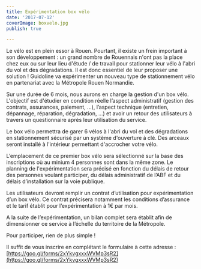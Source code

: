 ```yaml
---
title: Expérimentation box vélo
date: '2017-07-12'
coverImage: boxvelo.jpg
publish: true

---
```

Le vélo est en plein essor à Rouen. Pourtant, il existe un frein important à son développement : un grand nombre de Rouennais n'ont pas la place chez eux ou sur leur lieu d'étude / de travail pour stationner leur vélo à l'abri du vol et des dégradations. Il est donc essentiel de leur proposer une solution ! Guidoline va expérimenter un nouveau type de stationnement vélo en partenariat avec la Métropole Rouen Normandie.

Sur une durée de 6 mois, nous aurons en charge la gestion d'un box vélo. L'objectif est d'étudier en condition réelle l’aspect administratif (gestion des contrats, assurances, paiement, …), l’aspect technique (entretien, dépannage, réparation, dégradation, …) et avoir un retour des utilisateurs à travers un questionnaire après leur utilisation du service.

Le box vélo permettra de garer 6 vélos à l'abri du vol et des dégradations en stationnement sécurisé par un système d'ouverture à clé. Des arceaux seront installé à l'intérieur permettant d'accrocher votre vélo.

L’emplacement de ce premier box vélo sera sélectionné sur la base des inscriptions où au minium 4 personnes sont dans la même zone. Le planning de l'expérimentation sera précisé en fonction du délais de retour des personnes voulant participer, du délais administratif de l’ABF et du délais d’installation sur la voie publique.

Les utilisateurs devront remplir un contrat d’utilisation pour expérimentation d’un box vélo. Ce contrat précisera notamment les conditions d’assurance et le tarif établit pour l’expérimentation à 1€ par mois.

A la suite de l’expérimentation, un bilan complet sera établit afin de dimensionner ce service à l’échelle du territoire de la Métropole.

Pour participer, rien de plus simple !

Il suffit de vous inscrire en complétant le formulaire à cette adresse : [https://goo.gl/forms/2xYkvgxxxWVMp3sR2](https://goo.gl/forms/2xYkvgxxxWVMp3sR2)